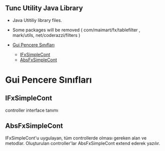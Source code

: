 <h2>Tunc Utility Java Library</h2>

- Java Utitiliy library files.

- Some packages will be removed ( com/maimart/fx/tablefilter , mark/utils,  net/coderazzi/filters )

- [Gui Pencere Sınıfları](#gui-pencere-sınıfları)
    - [IFxSimpleCont](#ifxsimplecont)
    - [AbsFxSimpleCont](#absfxsimplecont)

# Gui Pencere Sınıfları

## IFxSimpleCont

controller interface tanımı

## AbsFxSimpleCont

IFxSimpleCont'u uygulayan, tüm controllerde olması gereken alan ve metodlar. Oluşturulan controller'lar AbsFxSimpleCont extend ederek yazılır.
